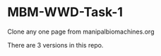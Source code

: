 # MBM-WWD-Task-1
Clone any one page from manipalbiomachines.org

There are 3 versions in this repo.
